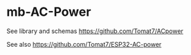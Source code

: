 # mb-AC-Power

See library and schemas https://github.com/Tomat7/ACpower

See also https://github.com/Tomat7/ESP32-AC-power

